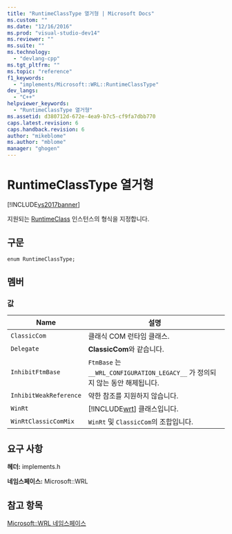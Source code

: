 ```yaml
---
title: "RuntimeClassType 열거형 | Microsoft Docs"
ms.custom: ""
ms.date: "12/16/2016"
ms.prod: "visual-studio-dev14"
ms.reviewer: ""
ms.suite: ""
ms.technology: 
  - "devlang-cpp"
ms.tgt_pltfrm: ""
ms.topic: "reference"
f1_keywords: 
  - "implements/Microsoft::WRL::RuntimeClassType"
dev_langs: 
  - "C++"
helpviewer_keywords: 
  - "RuntimeClassType 열거형"
ms.assetid: d380712d-672e-4ea9-b7c5-cf9fa7dbb770
caps.latest.revision: 6
caps.handback.revision: 6
author: "mikeblome"
ms.author: "mblome"
manager: "ghogen"
---
```

# RuntimeClassType 열거형
[!INCLUDE[vs2017banner](../assembler/inline/includes/vs2017banner.md)]

지원되는 [RuntimeClass](../windows/runtimeclass-class.md) 인스턴스의 형식을 지정합니다.  
  
## 구문  
  
```  
enum RuntimeClassType;  
```  
  
## 멤버  
  
### 값  
  
|Name|설명|  
|----------|--------|  
|`ClassicCom`|클래식 COM 런타임 클래스.|  
|`Delegate`|**ClassicCom**와 같습니다.|  
|`InhibitFtmBase`|`FtmBase` 는 `__WRL_CONFIGURATION_LEGACY__` 가 정의되지 않는 동안 해제됩니다.|  
|`InhibitWeakReference`|약한 참조를 지원하지 않습니다.|  
|`WinRt`|[!INCLUDE[wrt](../atl/reference/includes/wrt_md.md)] 클래스입니다.|  
|`WinRtClassicComMix`|`WinRt` 및 `ClassicCom`의 조합입니다.|  
  
## 요구 사항  
 **헤더:** implements.h  
  
 **네임스페이스:** Microsoft::WRL  
  
## 참고 항목  
 [Microsoft::WRL 네임스페이스](../windows/microsoft-wrl-namespace.md)